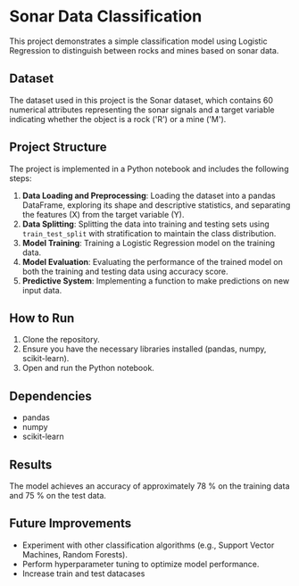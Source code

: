 # Sonar Data Classification

This project demonstrates a simple classification model using Logistic Regression to distinguish between rocks and mines based on sonar data.

## Dataset

The dataset used in this project is the Sonar dataset, which contains 60 numerical attributes representing the sonar signals and a target variable indicating whether the object is a rock ('R') or a mine ('M').

## Project Structure

The project is implemented in a Python notebook and includes the following steps:

1.  **Data Loading and Preprocessing**: Loading the dataset into a pandas DataFrame, exploring its shape and descriptive statistics, and separating the features (X) from the target variable (Y).
2.  **Data Splitting**: Splitting the data into training and testing sets using `train_test_split` with stratification to maintain the class distribution.
3.  **Model Training**: Training a Logistic Regression model on the training data.
4.  **Model Evaluation**: Evaluating the performance of the trained model on both the training and testing data using accuracy score.
5.  **Predictive System**: Implementing a function to make predictions on new input data.

## How to Run

1.  Clone the repository.
2.  Ensure you have the necessary libraries installed (pandas, numpy, scikit-learn).
3.  Open and run the Python notebook.

## Dependencies

-   pandas
-   numpy
-   scikit-learn

## Results

The model achieves an accuracy of approximately 78 % on the training data and 75 % on the test data.

## Future Improvements

-   Experiment with other classification algorithms (e.g., Support Vector Machines, Random Forests).
-   Perform hyperparameter tuning to optimize model performance.
-   Increase train and test datacases
